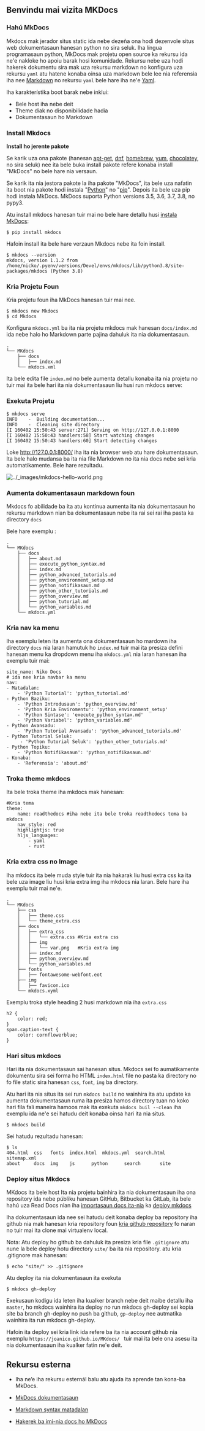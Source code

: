 ## 							Benvindu mai vizita MKDocs

### Hahú MkDocs

Mkdocs mak jerador situs static ida nebe dezeña ona hodi dezenvole situs web  dokumentasaun hanesan python no sira seluk. Iha língua programasaun python, MkDocs mak projetu open source ka rekursu ida ne'e nakloke ho apoiu barak hosi komunidade. Rekursu nebe uza hodi hakerek dokumentu sira mak uza rekursu markdown no konfigura uza rekursu `yaml` atu hatene konaba oinsa uza markdown bele lee nia referensia iha nee [Markdown](https://www.markdownguide.org/) no  rekursu `yaml` bele hare iha ne'e [Yaml](https://yaml.org/).

Iha karakterístika boot barak nebe inklui:

- Bele host iha nebe deit
- Theme diak no disponibilidade hadia
- Dokumentasaun ho Markdown

### Install Mkdocs

**Install ho jerente pakote**

Se karik uza ona pakote (hanesan  [apt-get](https://help.ubuntu.com/community/AptGet/Howto), [dnf](https://dnf.readthedocs.io/en/latest/index.html), [homebrew](https://brew.sh/), [yum](http://yum.baseurl.org/), [chocolatey](https://chocolatey.org/), no sira seluk) nee ita bele buka   install pakote refere konaba install "MkDocs" no bele hare nia versaun.

Se karik ita nia jestora pakote la iha pakote "MkDocs", ita bele uza nafatin ita boot nia pakote hodi instala "[Python](https://www.python.org/)" no "[pip](https://pip.readthedocs.io/en/stable/installing/)". Depois ita bele uza pip hodi instala MkDocs. MkDocs suporta Python versions 3.5, 3.6, 3.7, 3.8, no pypy3.

Atu install mkdocs hanesan tuir mai no bele hare detallu husi [instala MkDocs](https://www.mkdocs.org/#installation):

```
$ pip install mkdocs
```

Hafoin install ita bele hare verzaun Mkdocs nebe ita foin install.

```
$ mkdocs --version
mkdocs, version 1.1.2 from /home/nicko/.pyenv/versions/Devel/envs/mkdocs/lib/python3.8/site-packages/mkdocs (Python 3.8)
```

### Kria Projetu Foun

Kria projetu foun iha MkDocs hanesan tuir mai nee.

```
$ mkdocs new Mkdocs
$ cd Mkdocs
```

Konfigura `mkdocs.yml` ba ita nia projetu mkdocs mak hanesan `docs/index.md` ida nebe halo ho  Markdown parte pajina dahuluk ita nia dokumentasaun. 

```
.
└── MKdocs
    ├── docs
    │   ├── index.md
    └── mkdocs.xml
```

Ita bele edita file `index.md` no bele aumenta detallu konaba ita nia projetu no tuir mai ita bele hari ita nia dokumentasaun liu husi run mkdocs serve:

### Exekuta Projetu

```
$ mkdocs serve
INFO    -  Building documentation...
INFO    -  Cleaning site directory
[I 160402 15:50:43 server:271] Serving on http://127.0.0.1:8000
[I 160402 15:50:43 handlers:58] Start watching changes
[I 160402 15:50:43 handlers:60] Start detecting changes
```
 Loke  <http://127.0.0.1:8000/> iha ita nia browser web atu hare dokumentasaun. Ita bele halo mudansa ba ita nia file Markdown no ita nia docs nebe sei kria automatikamente. Bele hare rezultadu.

![../_images/mkdocs-hello-world.png](https://docs.readthedocs.io/en/stable/_images/mkdocs-hello-world.png)

### Aumenta dokumentasaun markdown foun

Mkdocs fo abilidade ba ita atu kontinua aumenta ita nia dokumentasaun ho rekursu markdown nian ba dokumentasaun nebe ita rai sei rai iha pasta ka directory `docs`

Bele hare exemplu :

```
.
└── MKdocs
    ├── docs
    │   ├── about.md
    │   ├── execute_python_syntax.md
    │   ├── index.md
    │   ├── python_advanced_tutorials.md
    │   ├── python_environment_setup.md
    │   ├── python_notifikasaun.md
    │   ├── python_other_tutorials.md
    │   ├── python_overview.md
    │   ├── python_tutorial.md
    │   └── python_variables.md
    └── mkdocs.yml
```

### Kria nav ka menu

Iha exemplu leten ita aumenta ona dokumentasaun ho mardown iha directory `docs` nia laran hamutuk ho `index.md` tuir mai ita presiza defini hanesan menu ka dropdown menu iha `mkdocs.yml` nia laran hanesan iha exemplu tuir mai:

```
site_name: Niko Docs
# ida nee kria navbar ka menu
nav:
- Matadalan:
    - 'Python Tutorial': 'python_tutorial.md'
- Python Baziku:
    - 'Python Introdusaun': 'python_overview.md'
    - 'Python Kria Enviromentu': 'python_environment_setup'
    - 'Python Sintase': 'execute_python_syntax.md'
    - 'Python Variabel': 'python_variables.md'
- Python Avansadu:
    - 'Python Tutorial Avansadu': 'python_advanced_tutorials.md'
- Python Tutorial Seluk:
     - 'Python Tutorial Seluk': 'python_other_tutorials.md'
- Python Topiku:
    - 'Python Notifikasaun': 'python_notifikasaun.md'
- Konaba:
    - 'Referensia': 'about.md'
```

### Troka theme mkdocs

Ita bele troka theme iha mkdocs mak hanesan:

```
#Kria tema 
theme:
    name: readthedocs #iha nebe ita bele troka readthedocs tema ba mkdocs
    nav_style: red
    highlightjs: true
    hljs_languages:
        - yaml
        - rust
```

### Kria extra css no Image

Iha mkdocs ita bele muda style tuir ita nia hakarak liu husi extra css ka ita bele uza image liu husi kria extra img iha mkdocs nia laran. Bele hare iha exemplu tuir mai ne'e.

```
.
└── MKdocs
    ├── css
    │   ├── theme.css
    │   └── theme_extra.css
    ├── docs
    │   ├── extra_css
    │   │   └── extra.css #Kria extra css 
    │   ├── img
    │   │   └── var.png   #Kria extra img
    │   ├── index.md
    │   ├── python_overview.md
    │   └── python_variables.md
    ├── fonts
    │   ├── fontawesome-webfont.eot
    ├── img
    │   ├── favicon.ico
    └── mkdocs.xyml
```

Exemplu troka style heading 2 husi markdown nia iha `extra.css`

```
h2 {
	color: red;
}
span.caption-text {
    color: cornflowerblue;
}
```

### Hari situs mkdocs

Hari ita nia dokumentasaun sai hanesan situs. Mkdocs sei fo aumatikamente dokumentu sira sei forma ho HTML `index.html` file no pasta ka directory no fo file static sira hanesan `css`, `font`, `img` ba directory.

Atu hari ita nia situs ita sei run `mkdocs build` no wainhira ita atu update ka aumenta dokumentasaun ruma ita presiza hamos directory tuan no koko hari fila fali maneira hamoos mak ita exekuta `mkdocs buil --clean` iha exemplu ida ne'e sei hatudu deit konaba oinsa hari ita nia situs.

```
$ mkdocs build 
```

Sei hatudu rezultadu hanesan:

```
$ ls
404.html  css	fonts  index.html  mkdocs.yml  search.html  sitemap.xml
about	  docs	img    js	   python      search		site
```

### Deploy situs Mkdocs

MKdocs ita bele host Ita nia projetu bainhira ita nia dokumentasaun iha ona repository ida nebe públiku hanesan GitHub, Bitbucket ka GitLab, ita bele hahú uza Read Docs nian iha [importasaun docs ita-nia](https://docs.readthedocs.io/en/stable/intro/import-guide.html) ka [deploy mkdocs](https://www.mkdocs.org/user-guide/deploying-your-docs/)

Iha dokumentasaun ida nee sei hatudu deit konaba deploy ba repository iha github nia mak hanesan kria repository foun [kria github repository](https://docs.github.com/en/github/working-with-github-pages/creating-a-github-pages-site) fo naran no tuir mai ita clone mai virtualenv local.

Nota: Atu deploy ho github ba dahuluk ita presiza kria file `.gitignore` atu nune la bele deploy hotu directory `site/` ba ita nia repository. atu kria .gitignore mak hanesan:

```
$ echo "site/" >> .gitignore
```

Atu deploy ita nia dokumentasaun ita exekuta

```
$ mkdocs gh-deploy
```

Exekusaun kodigu ida leten iha kualker branch nebe deit maibe detallu iha `master`, ho mkdocs wainhira ita  deploy no run mkdocs gh-deploy sei kopia site ba branch gh-deploy no push ba github, `gp-deploy` nee autmatika wainhira ita run mkdocs gh-deploy. 

Hafoin ita deploy sei kria link ida refere ba ita nia account github nia exemplu `https://joanico.github.io/MKdocs/ ` tuir mai ita bele ona asesu ita nia dokumentasaun iha kualker fatin ne'e deit.

## Rekursu esterna

- Iha neʼe iha rekursu esternál balu atu ajuda ita aprende tan kona-ba MkDocs.

-  [MkDocs dokumentasaun](https://www.mkdocs.org/) 

- [Markdown syntax matadalan](http://daringfireball.net/projects/markdown/syntax) 

- [Hakerek ba imi-nia docs ho MkDocs](https://www.mkdocs.org/user-guide/writing-your-docs/)

  

